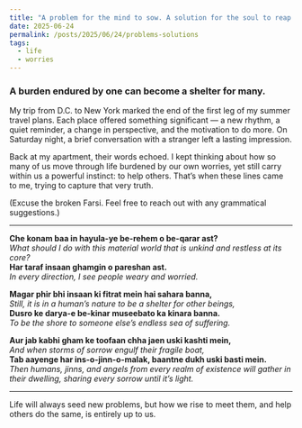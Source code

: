 ```yaml
---
title: "A problem for the mind to sow. A solution for the soul to reap."
date: 2025-06-24
permalink: /posts/2025/06/24/problems-solutions
tags:
  - life
  - worries
---
```


### A burden endured by one can become a shelter for many.

My trip from D.C. to New York marked the end of the first leg of my summer travel plans. Each place offered something significant — a new rhythm, a quiet reminder, a change in perspective, and the motivation to do more. 
On Saturday night, a brief conversation with a stranger left a lasting impression.

Back at my apartment, their words echoed. I kept thinking about how so many of us move through life burdened by our own worries, yet still carry within us a powerful instinct: to help others.
That’s when these lines came to me, trying to capture that very truth.

(Excuse the broken Farsi. Feel free to reach out with any grammatical suggestions.)

---

**Che konam baa in hayula-ye be-rehem o be-qarar ast?**  
*What should I do with this material world that is unkind and restless at its core?*  
**Har taraf insaan ghamgin o pareshan ast.**  
*In every direction, I see people weary and worried.*  

**Magar phir bhi insaan ki fitrat mein hai sahara banna,**  
*Still, it is in a human’s nature to be a shelter for other beings,*  
**Dusro ke darya-e be-kinar museebato ka kinara banna.**  
*To be the shore to someone else’s endless sea of suffering.*  

**Aur jab kabhi gham ke toofaan chha jaen uski kashti mein,**  
*And when storms of sorrow engulf their fragile boat,*  
**Tab aayenge har ins-o-jinn-o-malak, baantne dukh uski basti mein.**  
*Then humans, jinns, and angels from every realm of existence will gather in their dwelling, sharing every sorrow until it’s light.*

---

Life will always seed new problems, but how we rise to meet them, and help others do the same, is entirely up to us.
